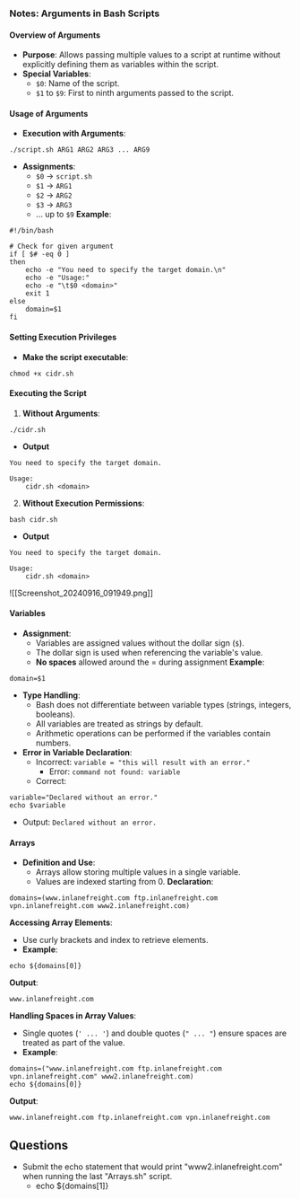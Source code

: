 ### Notes: Arguments in Bash Scripts
#### **Overview of Arguments**
- **Purpose**: Allows passing multiple values to a script at runtime without explicitly defining them as variables within the script.
- **Special Variables**:
    - `$0`: Name of the script.
    - `$1` to `$9`: First to ninth arguments passed to the script.

#### **Usage of Arguments**
- **Execution with Arguments**:
```
./script.sh ARG1 ARG2 ARG3 ... ARG9
```
- **Assignments**:
	- `$0` → `script.sh`
	- `$1` → `ARG1`
	- `$2` → `ARG2`
	- `$3` → `ARG3`
	- ... up to `$9`
**Example**:
```
#!/bin/bash

# Check for given argument
if [ $# -eq 0 ]
then
    echo -e "You need to specify the target domain.\n"
    echo -e "Usage:"
    echo -e "\t$0 <domain>"
    exit 1
else
    domain=$1
fi
```


#### **Setting Execution Privileges**
- **Make the script executable**:
```
chmod +x cidr.sh
```


#### **Executing the Script**
1. **Without Arguments**:
```
./cidr.sh
```
- **Output**
```
You need to specify the target domain.

Usage:
    cidr.sh <domain>
```


2. **Without Execution Permissions**:
```
bash cidr.sh
```
- **Output**
```
You need to specify the target domain.

Usage:
    cidr.sh <domain>
```


![[Screenshot_20240916_091949.png]]


#### **Variables**
- **Assignment**:
    - Variables are assigned values without the dollar sign (`$`).
    - The dollar sign is used when referencing the variable's value.
    - **No spaces** allowed around the = during assignment
    **Example**:
```
domain=$1
```
- **Type Handling**:
	- Bash does not differentiate between variable types (strings, integers, booleans).
	- All variables are treated as strings by default.
	- Arithmetic operations can be performed if the variables contain numbers.
- **Error in Variable Declaration**:
	- Incorrect: `variable = "this will result with an error."`
	    - Error: `command not found: variable`
	- Correct:
```
variable="Declared without an error."
echo $variable
```
- Output: `Declared without an error.`


#### **Arrays**
- **Definition and Use**:
    - Arrays allow storing multiple values in a single variable.
    - Values are indexed starting from 0.
    **Declaration**:
```
domains=(www.inlanefreight.com ftp.inlanefreight.com vpn.inlanefreight.com www2.inlanefreight.com)
```
**Accessing Array Elements**:
- Use curly brackets and index to retrieve elements.
- **Example**:
```
echo ${domains[0]}
```
**Output**:
```
www.inlanefreight.com
```
**Handling Spaces in Array Values**:
- Single quotes (`' ... '`) and double quotes (`" ... "`) ensure spaces are treated as part of the value.
- **Example**:
```
domains=("www.inlanefreight.com ftp.inlanefreight.com vpn.inlanefreight.com" www2.inlanefreight.com)
echo ${domains[0]}
```
**Output**:
```
www.inlanefreight.com ftp.inlanefreight.com vpn.inlanefreight.com
```



## Questions
- Submit the echo statement that would print "www2.inlanefreight.com" when running the last "Arrays.sh" script.
	- echo ${domains[1]}